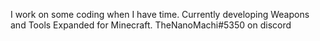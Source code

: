 I work on some coding when I have time. Currently developing Weapons and Tools Expanded for Minecraft.
TheNanoMachi#5350 on discord
